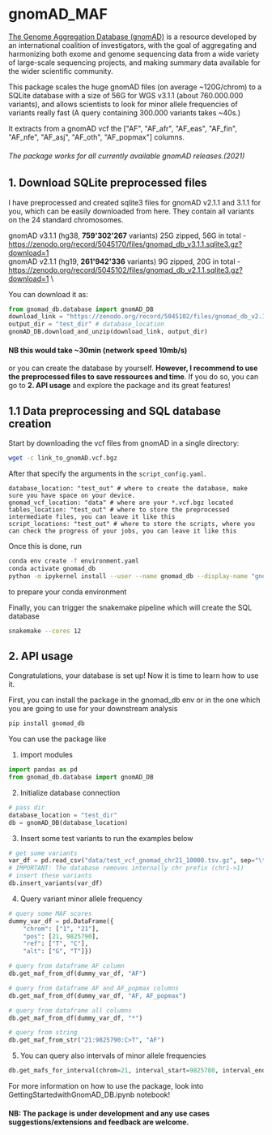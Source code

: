 # gnomAD_MAF
[The Genome Aggregation Database (gnomAD)](https://gnomad.broadinstitute.org) is a resource developed by an international coalition of investigators, with the goal of aggregating and harmonizing both exome and genome sequencing data from a wide variety of large-scale sequencing projects, and making summary data available for the wider scientific community.

This package scales the huge gnomAD files (on average ~120G/chrom) to a SQLite database with a size of 56G for WGS v3.1.1 (about 760.000.000 variants), and allows scientists to look for minor allele frequencies of variants really fast (A query containing 300.000 variants takes ~40s.)

It extracts from a gnomAD vcf the ["AF", "AF_afr", "AF_eas", "AF_fin", "AF_nfe", "AF_asj", "AF_oth", "AF_popmax"] columns. 

###### The package works for all currently available gnomAD releases.(2021) 

## 1. Download SQLite preprocessed files

I have preprocessed and created sqlite3 files for gnomAD v2.1.1 and 3.1.1 for you, which can be easily downloaded from here. They contain all variants on the 24 standard chromosomes.

gnomAD v3.1.1 (hg38, **759'302'267** variants) 25G zipped, 56G in total - https://zenodo.org/record/5045170/files/gnomad_db_v3.1.1.sqlite3.gz?download=1 \
gnomAD v2.1.1 (hg19, **261'942'336** variants) 9G zipped, 20G in total - https://zenodo.org/record/5045102/files/gnomad_db_v2.1.1.sqlite3.gz?download=1 \

You can download it as:

```python
from gnomad_db.database import gnomAD_DB
download_link = "https://zenodo.org/record/5045102/files/gnomad_db_v2.1.1.sqlite3.gz?download=1"
output_dir = "test_dir" # database_location
gnomAD_DB.download_and_unzip(download_link, output_dir)
```
#### NB this would take ~30min (network speed 10mb/s)


or you can create the database by yourself. **However, I recommend to use the preprocessed files to save ressources and time**. If you do so, you can go to **2. API usage** and explore the package and its great features!

## 1.1 Data preprocessing and SQL database creation

Start by downloading the vcf files from gnomAD in a single directory:

```bash
wget -c link_to_gnomAD.vcf.bgz
```

After that specify the arguments in the ```script_config.yaml```.
```
database_location: "test_out" # where to create the database, make sure you have space on your device.
gnomad_vcf_location: "data" # where are your *.vcf.bgz located
tables_location: "test_out" # where to store the preprocessed intermediate files, you can leave it like this 
script_locations: "test_out" # where to store the scripts, where you can check the progress of your jobs, you can leave it like this
```

Once this is done, run
```bash
conda env create -f environment.yaml
conda activate gnomad_db
python -m ipykernel install --user --name gnomad_db --display-name "gnomad_db"
```
to prepare your conda environment

Finally, you can trigger the snakemake pipeline which will create the SQL database
```bash
snakemake --cores 12
```

## 2. API usage

Congratulations, your database is set up! Now it is time to learn how to use it.

First, you can install the package in the gnomad_db env or in the one which you are going to use for your downstream analysis
```bash
pip install gnomad_db
```

You can use the package like

1. import modules
```python
import pandas as pd
from gnomad_db.database import gnomAD_DB
```

2. Initialize database connection
```python
# pass dir
database_location = "test_dir"
db = gnomAD_DB(database_location)
```

3. Insert some test variants to run the examples below
```python
# get some variants
var_df = pd.read_csv("data/test_vcf_gnomad_chr21_10000.tsv.gz", sep="\t", names=db.columns, index_col=False)
# IMPORTANT: The database removes internally chr prefix (chr1->1)
# insert these variants
db.insert_variants(var_df)
```

4. Query variant minor allele frequency
```python
# query some MAF scores
dummy_var_df = pd.DataFrame({
    "chrom": ["1", "21"], 
    "pos": [21, 9825790], 
    "ref": ["T", "C"], 
    "alt": ["G", "T"]})

# query from dataframe AF column
db.get_maf_from_df(dummy_var_df, "AF")

# query from dataframe AF and AF_popmax columns
db.get_maf_from_df(dummy_var_df, "AF, AF_popmax")

# query from dataframe all columns
db.get_maf_from_df(dummy_var_df, "*")

# query from string
db.get_maf_from_str("21:9825790:C>T", "AF")
```

5. You can query also intervals of minor allele frequencies
```python
db.get_mafs_for_interval(chrom=21, interval_start=9825780, interval_end=9825799, query="AF")
```

For more information on how to use the package, look into GettingStartedwithGnomAD_DB.ipynb notebook!

#### NB: The package is under development and any use cases suggestions/extensions and feedback are welcome.
